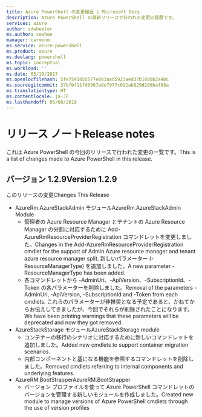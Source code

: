 ```yaml
---
title: Azure PowerShell の変更履歴 | Microsoft Docs
description: Azure PowerShell の最新リリースで行われた変更の履歴です。
services: azure
author: sdwheeler
ms.author: sewhee
manager: carmonm
ms.service: azure-powershell
ms.product: azure
ms.devlang: powershell
ms.topic: conceptual
ms.workload: ''
ms.date: 05/18/2017
ms.openlocfilehash: 5fe7591855577e083aad5923aed37b18d0b2a40c
ms.sourcegitcommit: 37bfbf11fd0967a8e7977c692ab829d286baf88a
ms.translationtype: HT
ms.contentlocale: ja-JP
ms.lasthandoff: 05/08/2018
---
```

# <a name="release-notes"></a><span data-ttu-id="1624e-103">リリース ノート</span><span class="sxs-lookup"><span data-stu-id="1624e-103">Release notes</span></span>

<span data-ttu-id="1624e-104">これは Azure PowerShell の今回のリリースで行われた変更の一覧です。</span><span class="sxs-lookup"><span data-stu-id="1624e-104">This is a list of changes made to Azure PowerShell in this release.</span></span>

## <a name="version-129"></a><span data-ttu-id="1624e-105">バージョン 1.2.9</span><span class="sxs-lookup"><span data-stu-id="1624e-105">Version 1.2.9</span></span>

<span data-ttu-id="1624e-106">このリリースの変更</span><span class="sxs-lookup"><span data-stu-id="1624e-106">Changes This Release</span></span>

* <span data-ttu-id="1624e-107">AzureRm.AzureStackAdmin モジュール</span><span class="sxs-lookup"><span data-stu-id="1624e-107">AzureRm.AzureStackAdmin Module</span></span>
    + <span data-ttu-id="1624e-108">管理者の Azure Resource Manager とテナントの Azure Resource Manager の分割に対応するために Add-AzureRmResourceProviderRegistration コマンドレットを変更しました。</span><span class="sxs-lookup"><span data-stu-id="1624e-108">Changes in the Add-AzureRmResourceProviderRegistration cmdlet for the support of Admin Azure resource manager and tenant azure resource manager split.</span></span> <span data-ttu-id="1624e-109">新しいパラメーター (-ResourceManagerType) を追加しました。</span><span class="sxs-lookup"><span data-stu-id="1624e-109">A new parameter -ResourceManagerType has been added.</span></span>
    + <span data-ttu-id="1624e-110">各コマンドレットから -AdminUri、-ApiVersion、-SubscriptionId、-Token の各パラメーターを削除しました。</span><span class="sxs-lookup"><span data-stu-id="1624e-110">Removal of the parameters -AdminUri, -ApiVersion, -SubscriptionId and -Token from each cmdlets.</span></span> <span data-ttu-id="1624e-111">これらのパラメーターが非推奨となる予定であると、かねてからお伝えしてきましたが、今回でそれらが削除されたことになります。</span><span class="sxs-lookup"><span data-stu-id="1624e-111">We have been printing warnings that these parameters will be deprecated and now they got removed.</span></span>
* <span data-ttu-id="1624e-112">AzureStackStorage モジュール</span><span class="sxs-lookup"><span data-stu-id="1624e-112">AzureStackStorage module</span></span>
    + <span data-ttu-id="1624e-113">コンテナーの移行のシナリオに対応するために新しいコマンドレットを追加しました。</span><span class="sxs-lookup"><span data-stu-id="1624e-113">Added new cmdlets to support container migration scenarios.</span></span>
    + <span data-ttu-id="1624e-114">内部コンポーネントと基になる機能を参照するコマンドレットを削除しました。</span><span class="sxs-lookup"><span data-stu-id="1624e-114">Removed cmdlets referring to internal components and underlying features.</span></span>
* <span data-ttu-id="1624e-115">AzureRM.BootStrapper</span><span class="sxs-lookup"><span data-stu-id="1624e-115">AzureRM.BootStrapper</span></span>
    + <span data-ttu-id="1624e-116">バージョン プロファイルを使って Azure PowerShell コマンドレットのバージョンを管理する新しいモジュールを作成しました。</span><span class="sxs-lookup"><span data-stu-id="1624e-116">Created new module to manage versions of Azure PowerShell cmdlets through the use of version profiles</span></span>